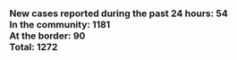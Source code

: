 ### New cases reported during the past 24 hours: 54<br/>In the community: 1181<br/>At the border: 90<br/>Total: 1272